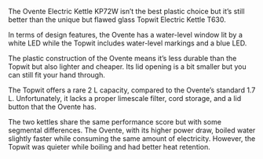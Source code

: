 The Ovente Electric Kettle KP72W isn’t the best plastic choice but it’s still better than the unique but flawed glass Topwit Electric Kettle T630.

In terms of design features, the Ovente has a water-level window lit by a white LED while the Topwit includes water-level markings and a blue LED.

The plastic construction of the Ovente means it’s less durable than the Topwit but also lighter and cheaper. Its lid opening is a bit smaller but you can still fit your hand through.

The Topwit offers a rare 2 L capacity, compared to the Ovente’s standard 1.7 L. Unfortunately, it lacks a proper limescale filter, cord storage, and a lid button that the Ovente has.

The two kettles share the same performance score but with some segmental differences. The Ovente, with its higher power draw, boiled water slightly faster while consuming the same amount of electricity. However, the Topwit was quieter while boiling and had better heat retention.